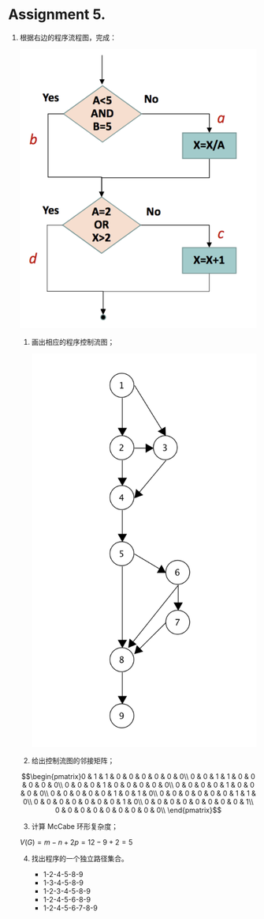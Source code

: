 # Assignment 5.

1. 根据右边的程序流程图，完成：

   ![](pic.png) 

   1. 画出相应的程序控制流图；

      ![](1.png)

   2.  给出控制流图的邻接矩阵；

      $$\begin{pmatrix}0 & 1 & 1 & 0 & 0 & 0 & 0 & 0 & 0\\ 0 & 0 & 1 & 1 & 0 & 0 & 0 & 0 & 0\\ 0 & 0 & 0 & 1 & 0 & 0 & 0 & 0 & 0\\ 0 & 0 & 0 & 0 & 1 & 0 & 0 & 0 & 0\\ 0 & 0 & 0 & 0 & 0 & 1 & 0 & 1 & 0\\ 0 & 0 & 0 & 0 & 0 & 0 & 1 & 1 & 0\\ 0 & 0 & 0 & 0 & 0 & 0 & 0 & 1 & 0\\ 0 & 0 & 0 & 0 & 0 & 0 & 0 & 0 & 1\\ 0 & 0 & 0 & 0 & 0 & 0 & 0 & 0 & 0\\ \end{pmatrix}$$

   3.  计算 McCabe 环形复杂度；

      $V(G)=m-n+2p=12-9+2=5 ​$

   4. 找出程序的一个独立路径集合。

      - 1-2-4-5-8-9
      - 1-3-4-5-8-9
      - 1-2-3-4-5-8-9
      - 1-2-4-5-6-8-9
      - 1-2-4-5-6-7-8-9
